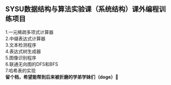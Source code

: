 ## SYSU数据结构与算法实验课（系统结构）课外编程训练项目  
1.一元稀疏多项式计算器  
2.中缀表达式计算器  
3.文本检测程序   
4.表达式树生成器   
5.图像识别程序  
6.联通无向图的DFS和BFS  
7.哈希表的实现  
**留个档，希望能帮到后来被折磨的学弟学妹们（doge）👋**  
